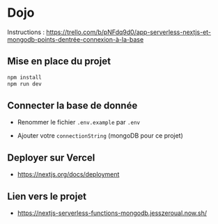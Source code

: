 # Dojo

Instructions : https://trello.com/b/pNFdq9d0/app-serverless-nextjs-et-mongodb-points-dentrée-connexion-à-la-base

## Mise en place du projet

```bash
npm install
npm run dev
```

## Connecter la base de donnée 

- Renommer le fichier `.env.example` par `.env`

- Ajouter votre `connectionString` (mongoDB pour ce projet)

## Deployer sur Vercel

- https://nextjs.org/docs/deployment

## Lien vers le projet 

- https://nextjs-serverless-functions-mongodb.jesszeroual.now.sh/
